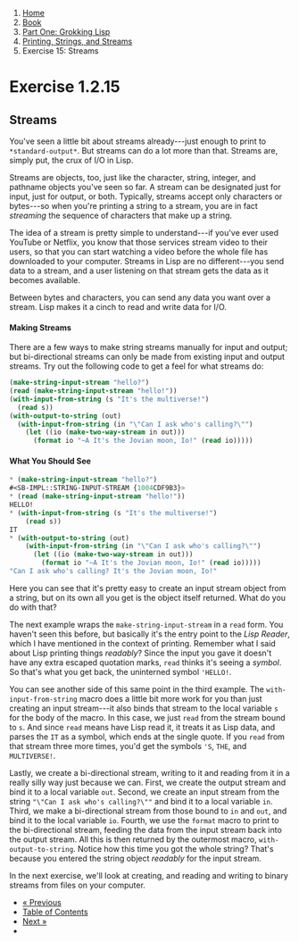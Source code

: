 <ol class="breadcrumb">
  <li><a href="/">Home</a></li>
  <li><a href="/book/">Book</a></li>
  <li><a href="/book/1-0-0-overview/">Part One: Grokking Lisp</a></li>
  <li><a href="/book/1-02-00-input-output/">Printing, Strings, and Streams</a></li>
  <li class="active">Exercise 15: Streams</li>
</ol>

# Exercise 1.2.15

## Streams

You've seen a little bit about streams already---just enough to print to `*standard-output*`.  But streams can do a lot more than that.  Streams are, simply put, the crux of I/O in Lisp.

Streams are objects, too, just like the character, string, integer, and pathname objects you've seen so far.  A stream can be designated just for input, just for output, or both.  Typically, streams accept only characters or bytes---so when you're printing a string to a stream, you are in fact *streaming* the sequence of characters that make up a string.

The idea of a stream is pretty simple to understand---if you've ever used YouTube or Netflix, you know that those services stream video to their users, so that you can start watching a video before the whole file has downloaded to your computer.  Streams in Lisp are no different---you send data to a stream, and a user listening on that stream gets the data as it becomes available.

Between bytes and characters, you can send any data you want over a stream.  Lisp makes it a cinch to read and write data for I/O.

#### Making Streams

There are a few ways to make string streams manually for input and output; but bi-directional streams can only be made from existing input and output streams.  Try out the following code to get a feel for what streams do:

```lisp
(make-string-input-stream "hello?")
(read (make-string-input-stream "hello!"))
(with-input-from-string (s "It's the multiverse!")
  (read s))
(with-output-to-string (out)
  (with-input-from-string (in "\"Can I ask who's calling?\"")
    (let ((io (make-two-way-stream in out)))
      (format io "~A It's the Jovian moon, Io!" (read io)))))
```

#### What You Should See

```lisp
* (make-string-input-stream "hello?")
#<SB-IMPL::STRING-INPUT-STREAM {1004CDF9B3}>
* (read (make-string-input-stream "hello!"))
HELLO!
* (with-input-from-string (s "It's the multiverse!")
    (read s))
IT
* (with-output-to-string (out)
    (with-input-from-string (in "\"Can I ask who's calling?\"")
      (let ((io (make-two-way-stream in out)))
        (format io "~A It's the Jovian moon, Io!" (read io)))))
"Can I ask who's calling? It's the Jovian moon, Io!"
```

Here you can see that it's pretty easy to create an input stream object from a string, but on its own all you get is the object itself returned.  What do you do with that?

The next example wraps the `make-string-input-stream` in a `read` form.  You haven't seen this before, but basically it's the entry point to the *Lisp Reader*, which I have mentioned in the context of printing.  Remember what I said about Lisp printing things *readably*?  Since the input you gave it doesn't have any extra escaped quotation marks, `read` thinks it's seeing a *symbol*.  So that's what you get back, the uninterned symbol `'HELLO!`.

You can see another side of this same point in the third example.  The `with-input-from-string` macro does a little bit more work for you than just creating an input stream---it also binds that stream to the local variable `s` for the body of the macro.  In this case, we just `read` from the stream bound to `s`.  And since `read` means have Lisp read it, it treats it as Lisp data, and parses the `IT` as a symbol, which ends at the single quote.  If you `read` from that stream three more times, you'd get the symbols `'S`, `THE`, and `MULTIVERSE!`.

Lastly, we create a bi-directional stream, writing to it and reading from it in a really silly way just because we can.  First, we create the output stream and bind it to a local variable `out`.  Second, we create an input stream from the string `"\"Can I ask who's calling?\""` and bind it to a local variable `in`.  Third, we make a bi-directional stream from those bound to `in` and `out`, and bind it to the local variable `io`.  Fourth, we use the `format` macro to print to the bi-directional stream, feeding the data from the input stream back into the output stream.  All this is then returned by the outermost macro, `with-output-to-string`.  Notice how this time you got the whole string? That's because you entered the string object *readably* for the input stream.

In the next exercise, we'll look at creating, and reading and writing to binary streams from files on your computer.

<ul class="pager">
  <li class="previous"><a href="/book/1-02-14-pathnames/">&laquo; Previous</a></li>
  <li><a href="/book/">Table of Contents</a></li>
  <li class="next"><a href="/book/1-02-16-file-streams/">Next &raquo;</a><li>
</ul>
